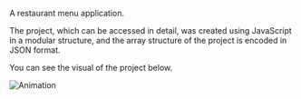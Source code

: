 A restaurant menu application.

The project, which can be accessed in detail, was created using JavaScript in a modular structure, and the array structure of the project is encoded in JSON format.

You can see the visual of the project below.

![Animation](https://github.com/oranmehmetsirin/Menu/blob/main/gif.gif?raw=true)
